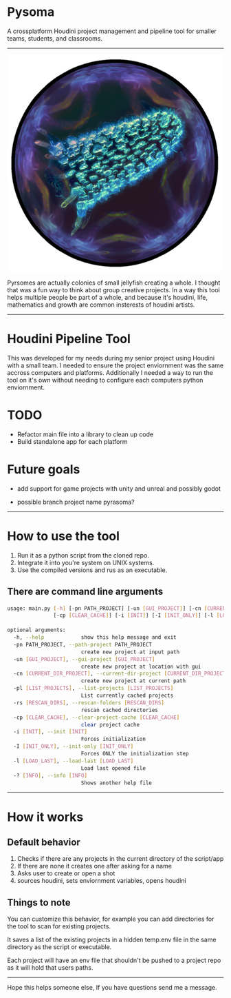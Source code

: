 # Pysoma
A crossplatform Houdini project management and pipeline tool for smaller teams, students, and classrooms.

---
![Pyrosome](./pysomaicon.png?raw=true "Pyrosome")

Pyrsomes are actually colonies of small jellyfish creating a whole. I thought that was a fun way to think about group creative projects. In a way this tool helps multiple people be part of a whole, and because it's houdini, life, mathematics and growth are common insterests of houdini artists.

---

# Houdini Pipeline Tool

This was developed for my needs during my senior project using Houdini with a small team. I needed to ensure the project enviornment was the same accross computers and platforms. Additionally I needed a way to run the tool on it's own without needing to configure each computers python enviornment.

# TODO

- Refactor main file into a library to clean up code
- Build standalone app for each platform

# Future goals
- add support for game projects with unity and unreal and possibly godot



- possible branch project name pyrasoma?


---

# How to use the tool

1. Run it as a python script from the cloned repo.
2. Integrate it into you're system on UNIX systems.
3. Use the compiled versions and rus as an executable.


## There are command line arguments
```bash
usage: main.py [-h] [-pn PATH_PROJECT] [-un [GUI_PROJECT]] [-cn [CURRENT_DIR_PROJECT]] [-pl [LIST_PROJECTS]] [-rs [RESCAN_DIRS]]
               [-cp [CLEAR_CACHE]] [-i [INIT]] [-I [INIT_ONLY]] [-l [LOAD_LAST]] [-? [INFO]]

optional arguments:
  -h, --help            show this help message and exit
  -pn PATH_PROJECT, --path-project PATH_PROJECT
                        create new project at input path
  -un [GUI_PROJECT], --gui-project [GUI_PROJECT]
                        create new project at location with gui
  -cn [CURRENT_DIR_PROJECT], --current-dir-project [CURRENT_DIR_PROJECT]
                        create new project at current path
  -pl [LIST_PROJECTS], --list-projects [LIST_PROJECTS]
                        List currently cached projects
  -rs [RESCAN_DIRS], --rescan-folders [RESCAN_DIRS]
                        rescan cached directories
  -cp [CLEAR_CACHE], --clear-project-cache [CLEAR_CACHE]
                        clear project cache
  -i [INIT], --init [INIT]
                        Forces initialization
  -I [INIT_ONLY], --init-only [INIT_ONLY]
                        Forces ONLY the initialization step
  -l [LOAD_LAST], --load-last [LOAD_LAST]
                        Load last opened file
  -? [INFO], --info [INFO]
                        Shows another help file
```

---

# How it works

## Default behavior

1. Checks if there are any projects in the current directory of the script/app
2. If there are none it creates one after asking for a name
3. Asks user to create or open a shot
4. sources houdini, sets enviornment variables, opens houdini

## Things to note

You can customize this behavior, for example you can add directories for the tool to scan for existing projects.

It saves a list of the existing projects in a hidden temp.env file in the same directory as the script or executable.

Each project will have an env file that shouldn't be pushed to a project repo as it will hold that users paths.

---

Hope this helps someone else, If you have questions send me a message.
